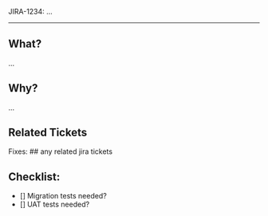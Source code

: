 JIRA-1234: ...

---
## What?

...

## Why?

...

## Related Tickets

Fixes:     ## any related jira tickets

## Checklist:
- [] Migration tests needed?
- [] UAT tests needed?



